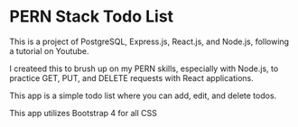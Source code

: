 # PERN Stack Todo List
This is a project of PostgreSQL, Express.js, React.js, and Node.js, following a tutorial on Youtube. 

I createed this to brush up on my PERN skills, especially with Node.js, to practice GET, PUT, and DELETE requests with React applications.

This app is a simple todo list where you can add, edit, and delete todos. 

This app utilizes Bootstrap 4 for all CSS
